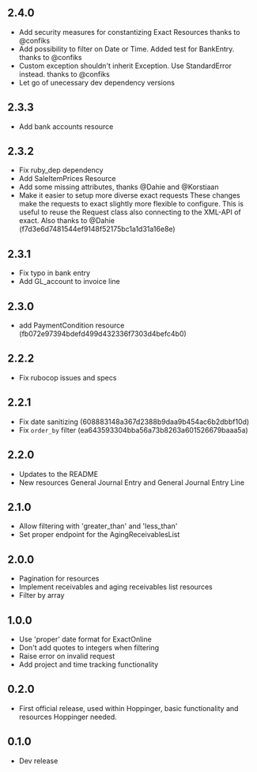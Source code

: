 ## 2.4.0

- Add security measures for constantizing Exact Resources thanks to @confiks
- Add possibility to filter on Date or Time. Added test for BankEntry. thanks to @confiks
- Custom exception shouldn't inherit Exception. Use StandardError instead. thanks to @confiks
- Let go of unecessary dev dependency versions

## 2.3.3

- Add bank accounts resource

## 2.3.2

- Fix ruby_dep dependency
- Add SaleItemPrices Resource
- Add some missing attributes, thanks @Dahie and @Korstiaan
- Make it easier to setup more diverse exact requests
These changes make the requests to exact slightly more flexible to configure.
This is useful to reuse the Request class also connecting to the XML-API of exact. Also thanks to @Dahie (f7d3e6d7481544ef9148f52175bc1a1d31a16e8e)

## 2.3.1

- Fix typo in bank entry
- Add GL_account to invoice line


## 2.3.0

- add PaymentCondition resource (fb072e97394bdefd499d432336f7303d4befc4b0)

## 2.2.2

- Fix rubocop issues and specs

## 2.2.1

- Fix date sanitizing (608883148a367d2388b9daa9b454ac6b2dbbf10d)
- Fix `order_by` filter (ea643593304bba56a73b8263a601526679baaa5a)

## 2.2.0

- Updates to the README
- New resources General Journal Entry and General Journal Entry Line

## 2.1.0

- Allow filtering with 'greater_than' and 'less_than'
- Set proper endpoint for the AgingReceivablesList

## 2.0.0

- Pagination for resources
- Implement receivables and aging receivables list resources
- Filter by array

## 1.0.0

- Use 'proper' date format for ExactOnline
- Don't add quotes to integers when filtering
- Raise error on invalid request
- Add project and time tracking functionality

## 0.2.0

- First official release, used within Hoppinger, basic functionality and resources Hoppinger needed.

## 0.1.0

- Dev release
